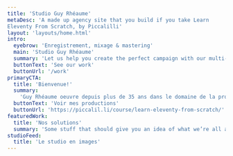 ```yaml
---
title: 'Studio Guy Rhéaume'
metaDesc: 'A made up agency site that you build if you take Learn
Eleventy From Scratch, by Piccalilli'
layout: 'layouts/home.html'
intro:
  eyebrow: 'Enregistrement, mixage & mastering'
  main: 'Studio Guy Rhéaume'
  summary: 'Let us help you create the perfect campaign with our multi-faceted team of talented creatives.'
  buttonText: 'See our work'
  buttonUrl: '/work'
primaryCTA:
  title: 'Bienvenue!'
  summary:
    'Guy Rhéaume oeuvre depuis plus de 35 ans dans le domaine de la production de disques. Il est à l’origine de plusieurs enregistrements à succès. Il occupe la majeure partie de son temps à travailler pour le Studio Guy Rhéaume à titre de directeur musical, conseiller à la production, responsable des arrangements sonores et ingénieur.'
  buttonText: 'Voir mes productions'
  buttonUrl: 'https://piccalil.li/course/learn-eleventy-from-scratch/'
featuredWork:
  title: 'Nos solutions'
  summary: 'Some stuff that should give you an idea of what we’re all about.'
studioFeed:
  title: 'Le studio en images'
---
```

